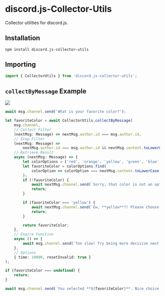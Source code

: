 # discord.js-Collector-Utils

Collector utilities for discord.js.

## Installation

`npm install discord.js-collector-utils`

## Importing

```typescript
import { CollectorUtils } from 'discord.js-collector-utils';
```

## `collectByMessage` Example

![](https://i.imgur.com/BrOic5W.png)

```typescript
await msg.channel.send('What is your favorite color?');

let favoriteColor = await CollectorUtils.collectByMessage(
    msg.channel,
    // Collect Filter
    (nextMsg: Message) => nextMsg.author.id === msg.author.id,
    // Stop Filter
    (nextMsg: Message) =>
        nextMsg.author.id === msg.author.id && nextMsg.content.toLowerCase() === 'stop',
    // Retrieve Result
    async (nextMsg: Message) => {
        let colorOptions = ['red', 'orange', 'yellow', 'green', 'blue', 'purple'];
        let favoriteColor = colorOptions.find(
            colorOption => colorOption === nextMsg.content.toLowerCase()
        );
        if (!favoriteColor) {
            await nextMsg.channel.send(`Sorry, that color is not an option.`);
            return;
        }

        if (favoriteColor === 'yellow') {
            await nextMsg.channel.send(`Ew, **yellow**?! Please choose a better color.`);
            return;
        }

        return favoriteColor;
    },
    // Expire Function
    async () => {
        await msg.channel.send(`Too slow! Try being more decisive next time.`);
    },
    // Options
    { time: 10000, resetInvalid: true }
);

if (favoriteColor === undefined) {
    return;
}

await msg.channel.send(`You selected **${favoriteColor}**. Nice choice!`);
```